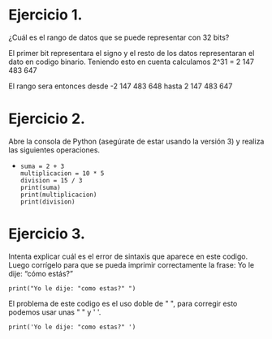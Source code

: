 # Ejercicio 1.

¿Cuál es el rango de datos que se puede representar con 32 bits?

El primer bit representara el signo y el resto de los datos representaran el dato en codigo binario.
Teniendo esto en cuenta calculamos 2^31 = 2 147 483 647

El rango sera entonces desde -2 147 483 648 hasta 2 147 483 647

# Ejercicio 2.

Abre la consola de Python (asegúrate de estar usando la versión 3) y realiza las siguientes operaciones.

-   ```
    suma = 2 + 3
    multiplicacion = 10 * 5
    division = 15 / 3
    print(suma)
    print(multiplicacion)
    print(division)
    ```

# Ejercicio 3.

Intenta explicar cuál es el error de sintaxis que aparece en este codigo. Luego corrígelo para que se pueda imprimir correctamente la frase: Yo le dije: “cómo estás?”

```
print("Yo le dije: "como estas?" ")
```

El problema de este codigo es el uso doble de  " ", para corregir esto podemos usar unas " " y ' '.

```
print('Yo le dije: "como estas?" ')
```


